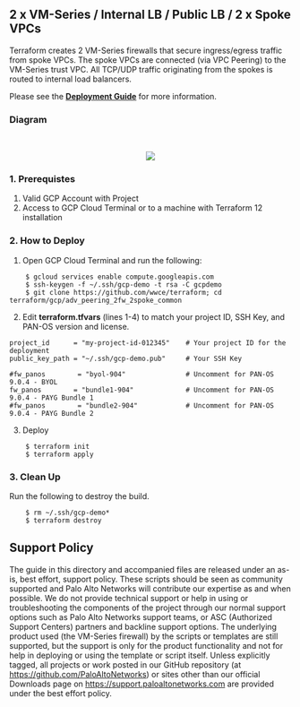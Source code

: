 ## 2 x VM-Series / Internal LB / Public LB / 2 x Spoke VPCs

Terraform creates 2 VM-Series firewalls that secure ingress/egress traffic from spoke VPCs.  The spoke VPCs are connected (via VPC Peering) to the VM-Series trust VPC. All TCP/UDP traffic originating from the spokes is routed to internal load balancers.

Please see the [**Deployment Guide**](https://github.com/wwce/terraform/blob/master/gcp/adv_peering_2fw_2spoke_common/guide.pdf) for more information.

### Diagram
</br>
<p align="center">
<img src="https://raw.githubusercontent.com/wwce/terraform/master/gcp/adv_peering_2fw_2spoke_common/images/diagram.png">
</p>


### 1. Prerequistes 
1. Valid GCP Account with Project
2. Access to GCP Cloud Terminal or to a machine with Terraform 12 installation

### 2. How to Deploy
1.  Open GCP Cloud Terminal and run the following:
```
	$ gcloud services enable compute.googleapis.com
	$ ssh-keygen -f ~/.ssh/gcp-demo -t rsa -C gcpdemo
	$ git clone https://github.com/wwce/terraform; cd terraform/gcp/adv_peering_2fw_2spoke_common
```

2.  Edit **terraform.tfvars** (lines 1-4) to match your project ID, SSH Key, and PAN-OS version and license.
```
project_id      = "my-project-id-012345"    # Your project ID for the deployment
public_key_path = "~/.ssh/gcp-demo.pub"     # Your SSH Key

#fw_panos        = "byol-904"               # Uncomment for PAN-OS 9.0.4 - BYOL
fw_panos        = "bundle1-904"             # Uncomment for PAN-OS 9.0.4 - PAYG Bundle 1
#fw_panos        = "bundle2-904"            # Uncomment for PAN-OS 9.0.4 - PAYG Bundle 2
```

3.  Deploy
```
	$ terraform init
	$ terraform apply
```

### 3. Clean Up
Run the following to destroy the build.
```
	$ rm ~/.ssh/gcp-demo*
	$ terraform destroy
```

## Support Policy
The guide in this directory and accompanied files are released under an as-is, best effort, support policy. These scripts should be seen as community supported and Palo Alto Networks will contribute our expertise as and when possible. We do not provide technical support or help in using or troubleshooting the components of the project through our normal support options such as Palo Alto Networks support teams, or ASC (Authorized Support Centers) partners and backline support options. The underlying product used (the VM-Series firewall) by the scripts or templates are still supported, but the support is only for the product functionality and not for help in deploying or using the template or script itself.
Unless explicitly tagged, all projects or work posted in our GitHub repository (at https://github.com/PaloAltoNetworks) or sites other than our official Downloads page on https://support.paloaltonetworks.com are provided under the best effort policy.
